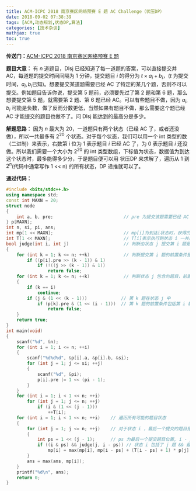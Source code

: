 ```yaml
---
title: ACM-ICPC 2018 南京赛区网络预赛 E 题 AC Challenge（状压DP）
date: 2018-09-02 07:38:39
tags: [ACM,动态规划,状态DP,算法]
categories: [技术杂谈]
mathjax: true
toc: true
---
```


**传送门：**[ACM-ICPC 2018 南京赛区网络预赛 E 题](https://nanti.jisuanke.com/t/30994)  

**题目大意：**
有 $n$ 道题目，Dlsj 已经知道了每一道题的答案，可以直接提交并 AC，每道题的提交时间间隔为 1 分钟，提交题目 $i$ 的得分为 $t×a_i+b_i$，($t$ 为提交时间，$a_i, b_i$已知)。想要提交某道题需要已经 AC 了特定的某几个题，否则不可以提交。例如题目告诉你说，提交第 5 题前，必须要先过了第 2 题和第 6 题，那么想要提交第 5 题，就需要第 2 题、第 6 题已经 AC。可以有些题目不做，因为 $a_i, b_i$ 可能是负数，做了反而分数更低，当然如果有题目不做，那么需要这个题已经 AC 才能提交的题目也做不了。问 Dlsj 能达到的最高分是多少。    

<!--more-->

**解题思路：**
因为 $n$ 最大为 20，一道题只有两个状态（已经 AC 了，或者还没做），所以一共最多有 $2^{20}$ 个状态。对于每个状态，我们可以用一个 int 类型的数（二进制）来表示，右数第 i 位为 1 表示题目 $i$ 已经 AC 了，为 0 表示题目 $i$ 还没做。所以我们需要一个大小为 $2^{20}$ 的 int 类型数组，下标值为状态，数据值为到达这个状态时，最多能得多少分，于是题目便可以用 状压DP 来求解了，遍历从 $1$ 到 $2^n$(代码中通常写作 1 << n) 的所有状态，DP 递推就可以了。

**通过代码：**
```cpp
#include <bits/stdc++.h>
using namespace std;
const int MAXN = 20;
struct node
{
    int a, b, pre;                           // pre 为提交该题需要已经 AC 的题目状态
} p[MAXN];
int n, si, pi, ans;
int mp[1 << MAXN];                           // mp[i]为到达i状态时，获得的最大分数
int T[1 << MAXN];                            // T[i]表示执行到状态 i 一共用时多少分钟
bool judge(int i, int j)                     // 判断由状态 j 提交第 i 题是否可行
{
    for (int k = 1; k <= n; ++k)             // 判断提交第 i 题的前置条件是否满足
        if ((p[i].pre >> (k - 1)) & 1)
            if (!((j >> (k - 1)) & 1))
                return false;
    for (int k = 1; k <= n; ++k)             // 判断状态 j 包含的题目，前置条件是否都不包含第 i 题
    {
        if (k == i)
            continue;
        if (j & (1 << (k - 1)))             // 第 k 题在状态 j 中
            if (p[k].pre & (1 << (i - 1)))  // 第 k 题的前置条件包括第 i 题
                return false;
    }
    return true;
}
int main(void)
{
    scanf("%d", &n);
    for (int i = 1; i <= n; ++i)
    {
        scanf("%d%d%d", &p[i].a, &p[i].b, &si);
        for (int j = 1; j <= si; ++j)
        {
            scanf("%d", &pi);
            p[i].pre |= 1 << (pi - 1);
        }
    }
    for (int i = 1; i < 1 << n; ++i)
        for (int j = 1; j <= n; ++j)
            if (i & (1 << (j - 1)))
                ++T[i];
    for (int i = 1; i < 1 << n; ++i)    // 遍历所有可能的题目状态
    {
        for (int j = 1; j <= n; ++j)    // 对于状态 i ，最后一个提交的题目是第 j 个题时
        {
            int ps = 1 << (j - 1);      // ps 为最后一个提交题目位置, i - ps 则为前置状态
            if ((i & ps) && judge(j, i - ps)) // 状态 i 包括了 j 题 && 最后一个提交 j 时，前置状态满足 j 题的提交条件
                mp[i] = max(mp[i], mp[i - ps] + (T[i - ps] + 1) * p[j].a + p[j].b);
        }
        ans = max(ans, mp[i]);
    }
    printf("%d\n", ans);
    return 0;
}
```